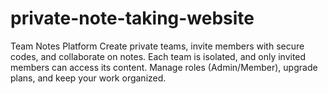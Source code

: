 # private-note-taking-website
Team Notes Platform Create private teams, invite members with secure codes, and collaborate on notes. Each team is isolated, and only invited members can access its content. Manage roles (Admin/Member), upgrade plans, and keep your work organized.
